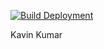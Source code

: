 [![Build Deployment](https://github.com/kavinkumar999/kavinkumar999.github.io/actions/workflows/hugo.yml/badge.svg)](https://github.com/kavinkumar999/kavinkumar999.github.io/actions/workflows/hugo.yml)

Kavin Kumar
